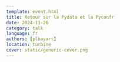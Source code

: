 ```yaml
---
template: event.html
title: Retour sur la Pydata et la Pyconfr
date: 2024-11-26
category: talk
language: fr
authors: [plbayart]
location: turbine
cover: static/generic-cover.png
---
```

